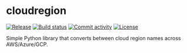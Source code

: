 # cloudregion

[![Release](https://img.shields.io/github/v/release/prassanna-ravishankar/cloudregion)](https://img.shields.io/github/v/release/prassanna-ravishankar/cloudregion)
[![Build status](https://img.shields.io/github/actions/workflow/status/prassanna-ravishankar/cloudregion/main.yml?branch=main)](https://github.com/prassanna-ravishankar/cloudregion/actions/workflows/main.yml?query=branch%3Amain)
[![Commit activity](https://img.shields.io/github/commit-activity/m/prassanna-ravishankar/cloudregion)](https://img.shields.io/github/commit-activity/m/prassanna-ravishankar/cloudregion)
[![License](https://img.shields.io/github/license/prassanna-ravishankar/cloudregion)](https://img.shields.io/github/license/prassanna-ravishankar/cloudregion)

Simple Python library that converts between cloud region names across AWS/Azure/GCP.
